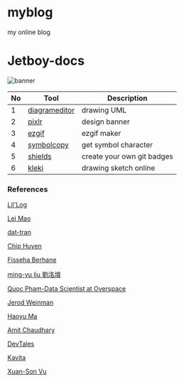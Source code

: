 # myblog
my online blog

# Jetboy-docs
![banner](/assets/banner-removebg-preview.png)

|No|Tool|Description|
|---|---|---|
|1|[diagrameditor](https://www.diagrameditor.com/)|drawing UML|
|2|[pixlr](https://pixlr.com/vn/x/)|design banner|
|3|[ezgif](https://ezgif.com/maker)|ezgif maker|
|4|[symbolcopy](https://www.symbolcopy.com/)|get symbol character|
|5|[shields](https://shields.io/)|create your own git badges|
|6|[kleki](https://kleki.com/)|drawing sketch online|

### References

[Lil'Log](http://lilianweng.github.io/)

[Lei Mao](https://leimao.github.io/)

[dat-tran](https://dat-tran.com/)

[Chip Huyen](https://huyenchip.com/)

[Fisseha Berhane](https://datascience-enthusiast.com/DL/dlindex.html)

[ming-yu liu 劉洺堉](https://mingyuliu.net/)

[Quoc Pham-Data Scientist at Overspace](https://pbcquoc.github.io/)

[Jerod Weinman](https://weinman.cs.grinnell.edu/)

[Haoyu Ma](https://www.ics.uci.edu/~haoyum3/)

[Amit Chaudhary](https://amitness.com/)

[DevTales](https://devtales.tech/)

[Kavita](https://kavita-ganesan.com/)

[Xuan-Son Vu](https://people.cs.umu.se/sonvx/)
